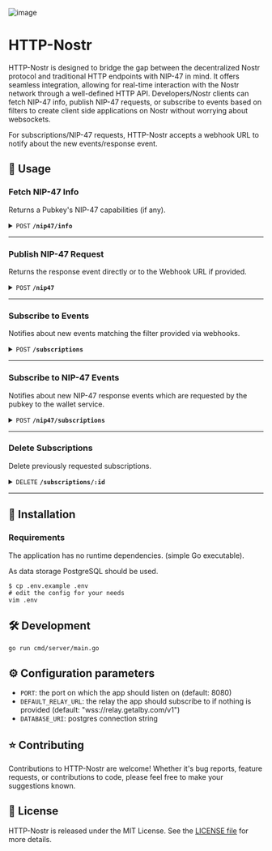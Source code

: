 ![image](https://github.com/getAlby/http-nostr/assets/64399555/81516030-b3dd-44ab-be4f-5a5edf5dfcdd)

# HTTP-Nostr

HTTP-Nostr is designed to bridge the gap between the decentralized Nostr protocol and traditional HTTP endpoints with NIP-47 in mind. It offers seamless integration, allowing for real-time interaction with the Nostr network through a well-defined HTTP API. Developers/Nostr clients can fetch NIP-47 info, publish NIP-47 requests, or subscribe to events based on filters to create client side applications on Nostr without worrying about websockets.

For subscriptions/NIP-47 requests, HTTP-Nostr accepts a webhook URL to notify about the new events/response event.

<!-- ## 🛝 Try it out

Endpoints:  -->

## 🤙 Usage

### Fetch NIP-47 Info

Returns a Pubkey's NIP-47 capabilities (if any).

<details>
<summary>
<code>POST</code> <code><b>/nip47/info</b></code>
</summary>

#### Request Body

> | name      |  type     | data type               | description                                                           |
> |-----------|-----------|-------------------------|-----------------------------------------------------------------------|
> | relayUrl  |  optional | string           | If no relay is provided, it uses the default relay (wss://relay.getalby.com/v1)  |
> | walletPubkey  |  required | string   | Pubkey of the NIP-47 Wallet Provider  |

#### Response

> ```json
> {
>   "id": "a16ye1391c22xx........xxxxx",
>   "pubkey": "a16y69effexxxx........xxxxx",
>   "created_at": 1708336682,
>   "kind": 13194,
>   "tags": [],
>   "content": "pay_invoice,pay_keysend,get_balance,get_info,make_invoice,lookup_invoice,list_transactions",
>   "sig": <signature>
> }
>```
</details>

------------------------------------------------------------------------------------------

### Publish NIP-47 Request

Returns the response event directly or to the Webhook URL if provided.

<details>
<summary>
<code>POST</code> <code><b>/nip47</b></code>
</summary>

#### Request Body

> | name      |  type     | data type               | description                                                           |
> |-----------|-----------|-------------------------|-----------------------------------------------------------------------|
> | relayUrl  |  optional | string           | If no relay is provided, it uses the default relay (wss://relay.getalby.com/v1)  |
> | webhookUrl  |  optional | string         | Webhook URL to publish the response event, returns the event directly if not provided  |
> | walletPubkey  |  required | string   | Pubkey of the NIP-47 Wallet Provider  |
> | event  |  required | JSON object ([nostr.Event](https://pkg.go.dev/github.com/nbd-wtf/go-nostr@v0.25.7#Event))  | **Signed** request event  |


#### Response (with webhook)

> "webhook received"

#### Response (without webhook)

> ```json
> {
>   "id": "a16ycf4a01bcxx........xxxxx",
>   "pubkey": "a16y69effexxxx........xxxxx",
>   "created_at": 1709033612,
>   "kind": 23195,
>   "tags": [
>       [
>           "p",
>           "f490f5xxxxx........xxxxx"
>       ],
>       [
>           "e",
>           "a41aefxxxxx........xxxxx"
>       ]
>   ],
>   "content": <encrypted content>,
>   "sig": <signature>
> }
>```
</details>

------------------------------------------------------------------------------------------

### Subscribe to Events

Notifies about new events matching the filter provided via webhooks.

<details>
<summary>
<code>POST</code> <code><b>/subscriptions</b></code>
</summary>

#### Request Body

> | name      |  type     | data type               | description                                                           |
> |-----------|-----------|-------------------------|-----------------------------------------------------------------------|
> | relayUrl  |  optional | string           | If no relay is provided, it uses the default relay  |
> | webhookUrl  |  required | string         | Webhook URL to publish events |
> | filter  |  required | JSON object ([nostr.Filter](https://pkg.go.dev/github.com/nbd-wtf/go-nostr@v0.25.7#Filter)) | Filters to subscribe to |


#### Response

> ```json
> {
>   "subscription_id": "f370d1fc-x0x0-x0x0-x0x0-8f68fa12f32c",
>   "webhookUrl": "https://your.webhook.url"
> }
>```
</details>

------------------------------------------------------------------------------------------

### Subscribe to NIP-47 Events

Notifies about new NIP-47 response events which are requested by the pubkey to the wallet service.

<details>
<summary>
<code>POST</code> <code><b>/nip47/subscriptions</b></code>
</summary>

#### Request Body

> | name      |  type     | data type               | description                                                           |
> |-----------|-----------|-------------------------|-----------------------------------------------------------------------|
> | relayUrl  |  optional | string           | If no relay is provided, it uses the default relay  |
> | webhookUrl  |  required | string         | Webhook URL to publish events |
> | walletPubkey  |  optional | string         | Public key of the wallet service |
> | pubkey  |  optional | string         | Public key of the user |


#### Response

> ```json
> {
>   "subscription_id": "f370d1fc-x0x0-x0x0-x0x0-8f68fa12f32c",
>   "webhookUrl": "https://your.webhook.url"
> }
>```
</details>

------------------------------------------------------------------------------------------

### Delete Subscriptions

Delete previously requested subscriptions.

<details>
<summary>
<code>DELETE</code> <code><b>/subscriptions/:id</b></code>
</summary>

#### Parameter

> | name      |  type     | data type               | description                                                           |
> |-----------|-----------|-------------------------|-----------------------------------------------------------------------|
> | id  |  required | string           | UUID received on subscribing to a relay  |


#### Response

> ```json
> "subscription x stopped"
>```
</details>

------------------------------------------------------------------------------------------

## 🚀 Installation

### Requirements

The application has no runtime dependencies. (simple Go executable).

As data storage PostgreSQL should be used.

    $ cp .env.example .env
    # edit the config for your needs
    vim .env

## 🛠️ Development

`go run cmd/server/main.go`

## ⚙️ Configuration parameters

- `PORT`: the port on which the app should listen on (default: 8080)
- `DEFAULT_RELAY_URL`: the relay the app should subscribe to if nothing is provided (default: "wss://relay.getalby.com/v1")
- `DATABASE_URI`: postgres connection string

## ⭐ Contributing

Contributions to HTTP-Nostr are welcome! Whether it's bug reports, feature requests, or contributions to code, please feel free to make your suggestions known.

## 📄 License

HTTP-Nostr is released under the MIT License. See the [LICENSE file](./LICENSE) for more details.
